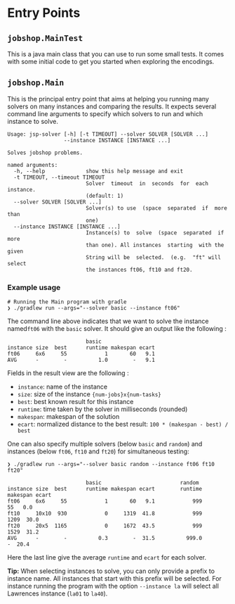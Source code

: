 # Entry Points


## `jobshop.MainTest`

This is a java main class that you can use to run some small tests. It comes with some initial code to get you started when exploring the encodings.

## `jobshop.Main`

This is the principal entry point that aims at helping you running many solvers on many instances and comparing the results.
It expects several command line arguments to specify which solvers to run and which instance to solve.


```
Usage: jsp-solver [-h] [-t TIMEOUT] --solver SOLVER [SOLVER ...]
                  --instance INSTANCE [INSTANCE ...]

Solves jobshop problems.

named arguments:
  -h, --help             show this help message and exit
  -t TIMEOUT, --timeout TIMEOUT
                         Solver  timeout  in  seconds  for  each  instance. 
                         (default: 1)
  --solver SOLVER [SOLVER ...]
                         Solver(s) to use  (space  separated  if  more than
                         one)
  --instance INSTANCE [INSTANCE ...]
                         Instance(s) to  solve  (space  separated  if  more
                         than one). All instances  starting  with the given
                         String will be  selected.  (e.g.  "ft" will select
                         the instances ft06, ft10 and ft20.
```


### Example usage

```shell
# Running the Main program with gradle
❯ ./gradlew run --args="--solver basic --instance ft06"
```

The command line above indicates that we want to solve the instance named`ft06` with the `basic` solver. It should give an output like the following :
```
                         basic
instance size  best      runtime makespan ecart
ft06     6x6     55            1       60   9.1
AVG      -        -          1.0        -   9.1
```

Fields in the result view are the following :
- `instance`: name of the instance
- `size`: size of the instance `{num-jobs}x{num-tasks}`
- `best`: best known result for this instance
- `runtime`: time taken by the solver in milliseconds (rounded)
- `makespan`: makespan of the solution
- `ecart`: normalized distance to the best result: `100 * (makespan - best) / best` 

One can also specify multiple solvers (below `basic` and `random`) and instances (below `ft06`, `ft10` and `ft20`) for simultaneous testing:

```shell
❯ ./gradlew run --args="--solver basic random --instance ft06 ft10 ft20"

                         basic                         random
instance size  best      runtime makespan ecart        runtime makespan ecart
ft06     6x6     55            1       60   9.1            999       55   0.0
ft10     10x10  930            0     1319  41.8            999     1209  30.0
ft20     20x5  1165            0     1672  43.5            999     1529  31.2
AVG      -        -          0.3        -  31.5          999.0        -  20.4
```
Here the last line give the average `runtime` and `ecart` for each solver.


**Tip:** When selecting instances to solve, you can only provide a prefix to instance name. All instances that start with this prefix will be selected.
For instance running the program with the option `--instance la` will select all Lawrences instance (`la01` to `la40`).